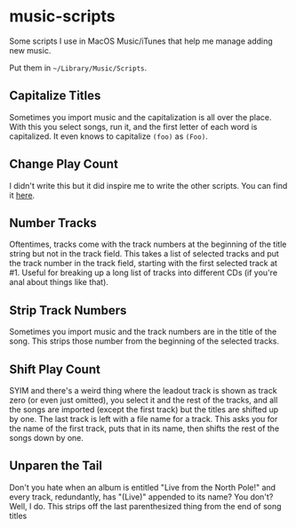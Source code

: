 # music-scripts

Some scripts I use in MacOS Music/iTunes that help me manage adding new music.

Put them in `~/Library/Music/Scripts`.

## Capitalize Titles

Sometimes you import music and the capitalization is all over the place. With this you select songs, run it, and the first letter of each word is capitalized. It even knows to capitalize `(foo)` as `(Foo)`.

## Change Play Count

I didn't write this but it did inspire me to write the other scripts. You can find it [here](https://github.com/davidjb/itunes-change-play-count).

## Number Tracks

Oftentimes, tracks come with the track numbers at the beginning of the title string but not in the track field. This takes a list of selected tracks and put the track number in the track field, starting with the first selected track at #1. Useful for breaking up a long list of tracks into different CDs (if you're anal about things like that).

## Strip Track Numbers

Sometimes you import music and the track numbers are in the title of the song. This strips those number from the beginning of the selected tracks.

## Shift Play Count

SYIM and there's a weird thing where the leadout track is shown as track zero (or even just omitted), you select it and the rest of the tracks, and all the songs are imported (except the first track) but the titles are shifted up by one. The last track is left with a file name for a track. This asks you for the name of the first track, puts that in its name, then shifts the rest of the songs down by one.

## Unparen the Tail

Don't you hate when an album is entitled "Live from the North Pole!" and every track, redundantly, has "(Live)" appended to its name? You don't? Well, I do. This strips off the last parenthesized thing from the end of song titles
